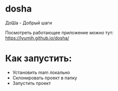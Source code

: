 # dosha

ДоШа - Добрый шаги

Посмотреть работающее приложение можно тут: https://lyumih.github.io/dosha/

# Как запустить:
- Установить mam локально
- Склонировать проект в папку
- Запустить проект
